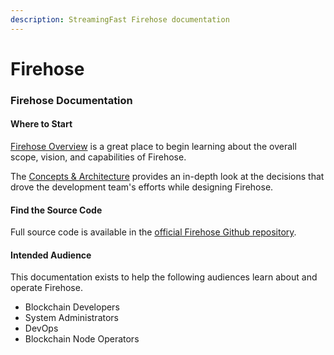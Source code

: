 ```yaml
---
description: StreamingFast Firehose documentation
---
```


# Firehose

### Firehose Documentation

#### Where to Start

[Firehose Overview](intro/firehose-overview.md) is a great place to begin learning about the overall scope, vision, and capabilities of Firehose.

The [Concepts & Architecture](broken-reference) provides an in-depth look at the decisions that drove the development team's efforts while designing Firehose.

#### Find the Source Code

Full source code is available in the [official Firehose Github repository](https://github.com/streamingfast/firehose).&#x20;

#### Intended Audience

This documentation exists to help the following audiences learn about and operate Firehose.

* Blockchain Developers
* System Administrators
* DevOps
* Blockchain Node Operators
